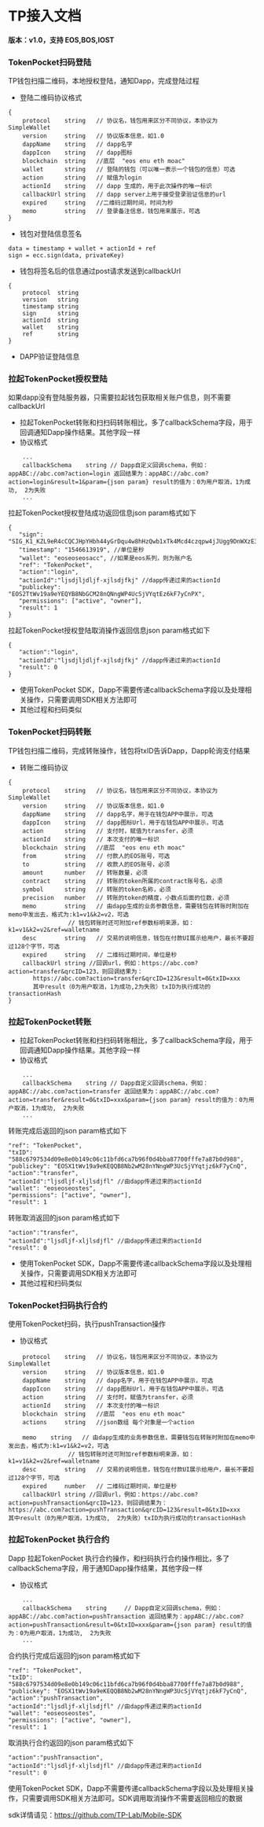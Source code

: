 # TP接入文档

#### 版本：v1.0，支持 EOS,BOS,IOST

### TokenPocket扫码登陆

TP钱包扫描二维码，本地授权登陆，通知Dapp，完成登陆过程

- 登陆二维码协议格式
~~~
{
    protocol	string   // 协议名，钱包用来区分不同协议，本协议为 SimpleWallet
    version     string   // 协议版本信息，如1.0
    dappName    string   // dapp名字
    dappIcon    string   // dapp图标
    blockchain  string   //底层  "eos enu eth moac"
    wallet      string   // 登陆的钱包（可以唯一表示一个钱包的信息）可选
    action      string   // 赋值为login
    actionId    string   // dapp 生成的，用于此次操作的唯一标识   
    callbackUrl string   // dapp server上用于接受登录验证信息的url
    expired	    string   //二维码过期时间，时间为秒
    memo	    string   // 登录备注信息，钱包用来展示，可选
}
~~~

- 钱包对登陆信息签名
~~~
data = timestamp + wallet + actionId + ref
sign = ecc.sign(data, privateKey)
~~~


- 钱包将签名后的信息通过post请求发送到callbackUrl
~~~
{
    protocol  string
    version   string
    timestamp string
    sign      string
    actionId  string
    wallet    string
    ref       string
}
~~~

- DAPP验证登陆信息

### 拉起TokenPocket授权登陆
如果dapp没有登陆服务器，只需要拉起钱包获取相关账户信息，则不需要callbackUrl
- 拉起TokenPocket转账和扫扫码转账相比，多了callbackSchema字段，用于回调通知Dapp操作结果。其他字段一样
- 协议格式
~~~
    ...
    callbackSchema    string // Dapp自定义回调schema，例如：appABC://abc.com?action=login 返回结果为：appABC://abc.com?action=login&result=1&param={json param} result的值为：0为用户取消，1为成功,  2为失败
    ...
~~~

拉起TokenPocket授权登陆成功返回信息json param格式如下
~~~
{
   "sign": "SIG_K1_KZL9eR4cCQCJHpYHbh44yGrDqu4w8hHzQwb1xTk4Mcd4czqpw4jJUgg9DnWXzE3r",
   "timestamp": "1546613919", //单位是秒
   "wallet": "eoseoseosacc", //如果是eos系列，则为账户名
   "ref": "TokenPocket",
   "action":"login",
   "actionId":"ljsdjljdljf-xjlsdjfkj" //dapp传递过来的actionId
   "publickey": "EOS2TtWv19a9eYEQYB8NbGCM28nQNngWP4UcSjVYqtEz6kF7yCnPX",
   "permissions": ["active", "owner"],
   "result": 1
}
~~~

拉起TokenPocket授权登陆取消操作返回信息json param格式如下
~~~
{
   "action":"login",
   "actionId":"ljsdjljdljf-xjlsdjfkj" //dapp传递过来的actionId
   "result": 0
}
~~~

- 使用TokenPocket SDK，Dapp不需要传递callbackSchema字段以及处理相关操作，只需要调用SDK相关方法即可
- 其他过程和扫码类似

### TokenPocket扫码转账
TP钱包扫描二维码，完成转账操作，钱包将txID告诉Dapp，Dapp轮询支付结果

- 转账二维码协议
~~~
{
    protocol    string   // 协议名，钱包用来区分不同协议，本协议为 SimpleWallet
    version     string   // 协议版本信息，如1.0
    dappName    string   // dapp名字，用于在钱包APP中展示，可选
    dappIcon    string   // dapp图标Url，用于在钱包APP中展示，可选
    action      string   // 支付时，赋值为transfer，必须
    actionId    string   // 本次支付的唯一标识
    blockchain  string   //底层  "eos enu eth moac"
    from        string   // 付款人的EOS账号，可选
    to          string   // 收款人的EOS账号，必须
    amount      number   // 转账数量，必须
    contract    string   // 转账的token所属的contract账号名，必须
    symbol      string   // 转账的token名称，必须
    precision   number   // 转账的token的精度，小数点后面的位数，必须
    memo        string   // 由dapp生成的业务参数信息，需要钱包在转账时附加在memo中发出去，格式为:k1=v1&k2=v2，可选
			     // 钱包转账时还可附加ref参数标明来源，如：k1=v1&k2=v2&ref=walletname
    desc	    string   // 交易的说明信息，钱包在付款UI展示给用户，最长不要超过128个字节，可选			     
    expired	    string   // 二维码过期时间，单位是秒
    callbackUrl string //回调url，例如：https://abc.com?action=transfer&qrcID=123，则回调结果为：
       https://abc.com?action=transfer&qrcID=123&result=0&txID=xxx
       其中result（0为用户取消，1为成功,2为失败）txID为执行成功的transactionHash
}
~~~

### 拉起TokenPocket转账
- 拉起TokenPocket转账和扫扫码转账相比，多了callbackSchema字段，用于回调通知Dapp操作结果。其他字段一样
- 协议格式
~~~
    ...
    callbackSchema    string // Dapp自定义回调schema，例如：appABC://abc.com?action=transfer 返回结果为：appABC://abc.com?action=transfer&result=0&txID=xxx&param={json param} result的值为：0为用户取消，1为成功,  2为失败
    ...
~~~

转账完成后返回的json param格式如下
~~~
"ref": "TokenPocket",
"txID": "588c6797534d09e8e0b149c06c11bfd6ca7b96f0d4bba87700fffe7a87b0d988",
"publickey": "EOSX1tWv19a9eKEQQB8Nb2wM28nYNngWP3UcSjVYqtjz6kF7yCnQ",
"action":"transfer",
"actionId":"ljsdljf-xljlsdjfl" //由dapp传递过来的actionId
"wallet": "eoseoseostes",
"permissions": ["active", "owner"],
"result": 1
~~~

转账取消返回的json param格式如下
~~~
"action":"transfer",
"actionId":"ljsdljf-xljlsdjfl" //由dapp传递过来的actionId
"result": 0
~~~


- 使用TokenPocket SDK，Dapp不需要传递callbackSchema字段以及处理相关操作，只需要调用SDK相关方法即可
- 其他过程和扫码类似

### TokenPocket扫码执行合约
使用TokenPocket扫码，执行pushTransaction操作
- 协议格式
~~~
    protocol    string   // 协议名，钱包用来区分不同协议，本协议为 SimpleWallet
    version     string   // 协议版本信息，如1.0
    dappName    string   // dapp名字，用于在钱包APP中展示，可选
    dappIcon    string   // dapp图标Url，用于在钱包APP中展示，可选
    action      string   // 支付时，赋值为transfer，必须
    actionId    string   // 本次支付的唯一标识
    blockchain  string   //底层  "eos enu eth moac"
    actions     string   //json数组 每个对象是一个action

    memo    string   // 由dapp生成的业务参数信息，需要钱包在转账时附加在memo中发出去，格式为:k1=v1&k2=v2，可选
			     // 钱包转账时还可附加ref参数标明来源，如：k1=v1&k2=v2&ref=walletname
    desc	    string   // 交易的说明信息，钱包在付款UI展示给用户，最长不要超过128个字节，可选			     
    expired	    number   // 二维码过期时间，单位是秒
    callbackUrl string //回调url，例如：https://abc.com?action=pushTransaction&qrcID=123，则回调结果为：
https://abc.com?action=pushTransaction&qrcID=123&result=0&txID=xxx
其中result（0为用户取消，1为成功,  2为失败）txID为执行成功的transactionHash 
~~~

### 拉起TokenPocket 执行合约
Dapp 拉起TokenPocket 执行合约操作，和扫码执行合约操作相比，多了callbackSchema字段，用于通知Dapp操作结果，其他字段一样
- 协议格式
~~~
    ...
    callbackSchema    string     // Dapp自定义回调schema，例如：appABC://abc.com?action=pushTransaction 返回结果为：appABC://abc.com?action=pushTransaction&result=0&txID=xxx&param={json param} result的值为：0为用户取消，1为成功,  2为失败
    ...
~~~


合约执行完成后返回的json param格式如下
~~~
"ref": "TokenPocket",
"txID": "588c6797534d09e8e0b149c06c11bfd6ca7b96f0d4bba87700fffe7a87b0d988",
"publickey": "EOSX1tWv19a9eKEQQB8Nb2wM28nYNngWP3UcSjVYqtjz6kF7yCnQ",
"action":"pushTransaction",
"actionId":"ljsdljf-xljlsdjfl" //由dapp传递过来的actionId
"wallet": "eoseoseostes",
"permissions": ["active", "owner"],
"result": 1
~~~

取消执行合约返回的json param格式如下
~~~
"action":"pushTransaction",
"actionId":"ljsdljf-xljlsdjfl" //由dapp传递过来的actionId
"result": 0
~~~

使用TokenPocket SDK，Dapp不需要传递callbackSchema字段以及处理相关操作，只需要调用SDK相关方法即可。SDK调用取消操作不需要返回相应的数据

sdk详情请见：https://github.com/TP-Lab/Mobile-SDK
